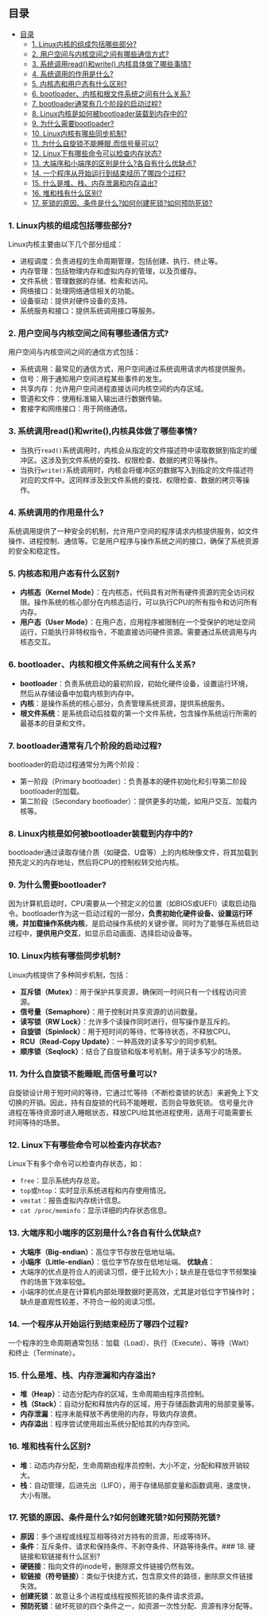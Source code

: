 ## 目录
- [目录](#目录)
  - [1. Linux内核的组成包括哪些部分?](#1-linux内核的组成包括哪些部分)
  - [2. 用户空间与内核空间之间有哪些通信方式?](#2-用户空间与内核空间之间有哪些通信方式)
  - [3. 系统调用read()和write(),内核具体做了哪些事情?](#3-系统调用read和write内核具体做了哪些事情)
  - [4. 系统调用的作用是什么?](#4-系统调用的作用是什么)
  - [5. 内核态和用户态有什么区别?](#5-内核态和用户态有什么区别)
  - [6. bootloader、内核和根文件系统之间有什么关系?](#6-bootloader内核和根文件系统之间有什么关系)
  - [7. bootloader通常有几个阶段的启动过程?](#7-bootloader通常有几个阶段的启动过程)
  - [8. Linux内核是如何被bootloader装载到内存中的?](#8-linux内核是如何被bootloader装载到内存中的)
  - [9. 为什么需要bootloader?](#9-为什么需要bootloader)
  - [10. Linux内核有哪些同步机制?](#10-linux内核有哪些同步机制)
  - [11. 为什么自旋锁不能睡眠,而信号量可以?](#11-为什么自旋锁不能睡眠而信号量可以)
  - [12. Linux下有哪些命令可以检查内存状态?](#12-linux下有哪些命令可以检查内存状态)
  - [13. 大端序和小端序的区别是什么?各自有什么优缺点?](#13-大端序和小端序的区别是什么各自有什么优缺点)
  - [14. 一个程序从开始运行到结束经历了哪四个过程?](#14-一个程序从开始运行到结束经历了哪四个过程)
  - [15. 什么是堆、栈、内存泄漏和内存溢出?](#15-什么是堆栈内存泄漏和内存溢出)
  - [16. 堆和栈有什么区别?](#16-堆和栈有什么区别)
  - [17. 死锁的原因、条件是什么?如何创建死锁?如何预防死锁?](#17-死锁的原因条件是什么如何创建死锁如何预防死锁)

### 1. Linux内核的组成包括哪些部分?
Linux内核主要由以下几个部分组成：
- 进程调度：负责进程的生命周期管理，包括创建、执行、终止等。
- 内存管理：包括物理内存和虚拟内存的管理，以及页缓存。
- 文件系统：管理数据的存储、检索和访问。
- 网络接口：处理网络通信相关的功能。
- 设备驱动：提供对硬件设备的支持。
- 系统服务和接口：提供系统调用接口等服务。

### 2. 用户空间与内核空间之间有哪些通信方式?
用户空间与内核空间之间的通信方式包括：
- 系统调用：最常见的通信方式，用户空间通过系统调用请求内核提供服务。
- 信号：用于通知用户空间进程某些事件的发生。
- 共享内存：允许用户空间进程直接访问内核空间的内存区域。
- 管道和文件：使用标准输入输出进行数据传输。
- 套接字和网络接口：用于网络通信。

### 3. 系统调用read()和write(),内核具体做了哪些事情?
- 当执行`read()`系统调用时，内核会从指定的文件描述符中读取数据到指定的缓冲区。这涉及到文件系统的查找、权限检查、数据的拷贝等操作。
- 当执行`write()`系统调用时，内核会将缓冲区的数据写入到指定的文件描述符对应的文件中。这同样涉及到文件系统的查找、权限检查、数据的拷贝等操作。

### 4. 系统调用的作用是什么?
系统调用提供了一种安全的机制，允许用户空间的程序请求内核提供服务，如文件操作、进程控制、通信等。它是用户程序与操作系统之间的接口，确保了系统资源的安全和稳定性。

### 5. 内核态和用户态有什么区别?
- **内核态（Kernel Mode）**：在内核态，代码具有对所有硬件资源的完全访问权限。操作系统的核心部分在内核态运行，可以执行CPU的所有指令和访问所有内存。
- **用户态（User Mode）**：在用户态，应用程序被限制在一个受保护的地址空间运行，只能执行非特权指令，不能直接访问硬件资源。需要通过系统调用与内核态交互。

### 6. bootloader、内核和根文件系统之间有什么关系?
- **bootloader**：负责系统启动的最初阶段，初始化硬件设备，设置运行环境，然后从存储设备中加载内核到内存中。
- **内核**：是操作系统的核心部分，负责管理系统资源，提供系统服务。
- **根文件系统**：是系统启动后挂载的第一个文件系统，包含操作系统运行所需的最基本的目录和文件。

### 7. bootloader通常有几个阶段的启动过程?

bootloader的启动过程通常分为两个阶段：
- 第一阶段（Primary bootloader）：负责基本的硬件初始化和引导第二阶段bootloader的加载。
- 第二阶段（Secondary bootloader）：提供更多的功能，如用户交互、加载内核等。

### 8. Linux内核是如何被bootloader装载到内存中的?
bootloader通过读取存储介质（如硬盘、U盘等）上的内核映像文件，将其加载到预先定义的内存地址，然后将CPU的控制权转交给内核。

### 9. 为什么需要bootloader?
因为计算机启动时，CPU需要从一个预定义的位置（如BIOS或UEFI）读取启动指令。bootloader作为这一启动过程的一部分，**负责初始化硬件设备、设置运行环境，并加载操作系统内核**，是启动操作系统的关键步骤。同时为了能够在系统启动过程中，**提供用户交互**，如显示启动画面、选择启动设备等。

### 10. Linux内核有哪些同步机制?
Linux内核提供了多种同步机制，包括：
- **互斥锁（Mutex）**：用于保护共享资源，确保同一时间只有一个线程访问资源。
- **信号量（Semaphore）**：用于控制对共享资源的访问数量。
- **读写锁（RW Lock）**：允许多个读操作同时进行，但写操作是互斥的。
- **自旋锁（Spinlock）**：用于短时间的等待，忙等待状态，不释放CPU。
- **RCU（Read-Copy Update）**：一种高效的读多写少的同步机制。
- **顺序锁（Seqlock）**：结合了自旋锁和版本号机制，用于读多写少的场景。

### 11. 为什么自旋锁不能睡眠,而信号量可以?
自旋锁设计用于短时间的等待，它通过忙等待（不断检查锁的状态）来避免上下文切换的开销。因此，持有自旋锁的代码不能睡眠，否则会导致死锁。
信号量允许进程在等待资源时进入睡眠状态，释放CPU给其他进程使用，适用于可能需要长时间等待的场景。

### 12. Linux下有哪些命令可以检查内存状态?
Linux下有多个命令可以检查内存状态，如：
- `free`：显示系统内存总览。
- `top`或`htop`：实时显示系统进程和内存使用情况。
- `vmstat`：报告虚拟内存统计信息。
- `cat /proc/meminfo`：显示详细的内存状态信息。

### 13. 大端序和小端序的区别是什么?各自有什么优缺点?
- **大端序（Big-endian）**：高位字节存放在低地址端。
- **小端序（Little-endian）**：低位字节存放在低地址端。
**优缺点**：
- 大端序的优点是符合人的阅读习惯，便于比较大小；缺点是在低位字节频繁操作的场景下效率较低。
- 小端序的优点是在计算机内部处理数据时更高效，尤其是对低位字节操作时；缺点是直观性较差，不符合一般的阅读习惯。

### 14. 一个程序从开始运行到结束经历了哪四个过程?
一个程序的生命周期通常包括：加载（Load）、执行（Execute）、等待（Wait）和终止（Terminate）。

### 15. 什么是堆、栈、内存泄漏和内存溢出?
- **堆（Heap）**：动态分配内存的区域，生命周期由程序员控制。
- **栈（Stack）**：自动分配和释放内存的区域，用于存储函数调用的局部变量等。
- **内存泄漏**：程序未能释放不再使用的内存，导致内存浪费。
- **内存溢出**：程序尝试使用超出系统分配给其的内存空间。

### 16. 堆和栈有什么区别?
- **堆**：动态内存分配，生命周期由程序员控制，大小不定，分配和释放开销较大。
- **栈**：自动管理，后进先出（LIFO），用于存储局部变量和函数调用，速度快，大小有限。

### 17. 死锁的原因、条件是什么?如何创建死锁?如何预防死锁?
- **原因**：多个进程或线程互相等待对方持有的资源，形成等待环。
- **条件**：互斥条件、请求和保持条件、不剥夺条件、环路等待条件。### 18. 硬链接和软链接有什么区别?
- **硬链接**：指向文件的inode号，删除原文件链接仍然有效。
- **软链接（符号链接）**：类似于快捷方式，包含原文件的路径，删除原文件链接失效。
- **创建死锁**：故意让多个进程或线程按照死锁的条件请求资源。
- **预防死锁**：破坏死锁的四个条件之一，如资源一次性分配、资源有序分配等。

